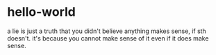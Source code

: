 # hello-world
a lie is just a truth that you didn't believe
anything makes sense, if sth doesn't. it's because you cannot make sense of it even if it does make sense. 
